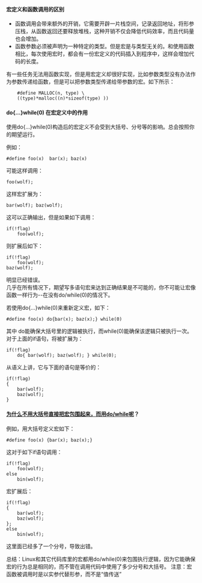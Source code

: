 #### 宏定义和函数调用的区别
*  函数调用会带来额外的开销，它需要开辟一片栈空间，记录返回地址，将形参压栈，从函数返回还要释放堆栈，这种开销不仅会降低代码效率，而且代码量也会增加。
*  函数参数必须被声明为一种特定的类型。但是宏是与类型无关的。和使用函数相比，每次使用宏时，都会有一份宏定义的代码插入到程序中，这样会增加代码的长度。


有一些任务无法用函数实现，但是用宏定义却很好实现，比如参数类型没有办法作为参数传递给函数，但是可以把参数类型传递给带参数的宏。如下所示：

		#define MALLOC(n, type) \
		((type)*malloc((n)*sizeof(type) ))

#### do{...}while(0) 在宏定义中的作用
使用do{...}while(0)构造后的宏定义不会受到大括号、分号等的影响。总会按照你的期望运行。

例如：  

	#define foo(x)  bar(x); baz(x)
可能这样调用：

	foo(wolf);
这样宏扩展为：

	bar(wolf); baz(wolf);
这可以正确输出，但是如果如下调用：

	if(!flag)
		foo(wolf);
则扩展后如下：

	if(!flag)
		foo(wolf);
	baz(wolf);
明显已经错误。  
几乎在所有情况下，期望写多语句宏来达到正确结果是不可能的，你不可能让宏像函数一样行为--在没有do/while(0)的情况下。  

若使用do{...}while(0)来重新定义宏，如下：

	#define foo(x) do{bar(x); baz(x);} while(0)
其中 do能确保大括号里的逻辑被执行，而while(0)能确保该逻辑只被执行一次。对于上面的if语句，将被扩展为：

	if(!flag)
		do{ bar(wolf); baz(wolf); } while(0);
从语义上讲，它与下面的语句是等价的：

	if(!flag)
	{
		bar(wolf);
		baz(wolf);
	}

#### [为什么不用大括号直接把宏包围起来，而用do/while呢](https://blog.csdn.net/liliangbao/article/details/4163440)？
例如，用大括号定义宏如下：

	#define foo(x) {bar(x); baz(x);}
这对于如下if语句调用：

	if(!flag)
		foo(wolf);
	else
		bin(wolf);
宏扩展后：

	if(!flag)
	{
		bar(wolf);
		baz(wolf);
	};
	else
		bin(wolf);
这里面已经多了一个分号，导致出错。

总结：Linux和其它代码库里的宏都用do/while(0)来包围执行逻辑，因为它能确保宏的行为总是相同的，而不管在调用代码中使用了多少分号和大括号。
注意：宏函数被调用时是以实参代替形参，而不是“值传送”
